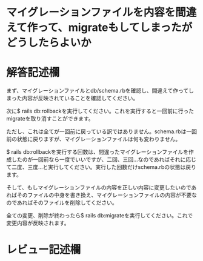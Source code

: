 # マイグレーションファイルを内容を間違えて作って、migrateもしてしまったがどうしたらよいか
# 解答記述欄
まず、マイグレーションファイルとdb/schema.rbを確認し、間違えて作ってしまった内容が反映されていることを確認してください。

次に$ rails db:rollbackを実行してください。これを実行すると一回前に行ったmigrateを取り消すことができます。

ただし、これは全てが一回前に戻っている訳ではありません。schema.rbは一回前の状態に戻りますが、マイグレーションファイルは何も変わりません。

$ rails db:rollbackを実行する回数は、間違ったマイグレーションファイルを作成したのが一回前なら一度でいいですが、二回、三回…なのであればそれに応じて二度、三度…と実行してください。実行した回数だけschema.rbの状態は戻ります。

そして、もしマイグレーションファイルの内容を正しい内容に変更したいのであればそのファイルの中身を書き換え、マイグレーションファイルの内容が不要なのであればそのファイルを削除してください。

全ての変更、削除が終わったら$ rails db:migrateを実行してください。これで変更内容が反映されます。


# レビュー記述欄
